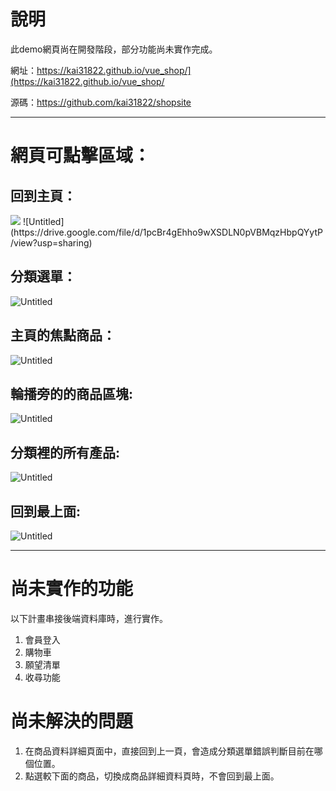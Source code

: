 # 說明

   此demo網頁尚在開發階段，部分功能尚未實作完成。

   網址：https://kai31822.github.io/vue_shop/](https://kai31822.github.io/vue_shop/

   源碼：https://github.com/kai31822/shopsite

---

# 網頁可點擊區域：

## 回到主頁：

<img src="https://drive.google.com/file/d/1pcBr4gEhho9wXSDLN0pVBMqzHbpQYytP/view?usp=sharing">
![Untitled](https://drive.google.com/file/d/1pcBr4gEhho9wXSDLN0pVBMqzHbpQYytP/view?usp=sharing)

## 分類選單：

![Untitled](https://drive.google.com/file/d/1qBdtvNT-353XKl3tgUcNrAfcdTpBZbbQ/view?usp=sharing)

## 主頁的焦點商品：

![Untitled](https://drive.google.com/file/d/1kMaWNata4hl6i1i_G7_pwAY_AlAW3vpx/view?usp=sharing)

## 輪播旁的的商品區塊:

![Untitled](https://drive.google.com/file/d/13N4YYTIx1vPh7nb3OYX-jSlZLDFoMaJw/view?usp=sharing)

## 分類裡的所有產品:

![Untitled](https://drive.google.com/file/d/1lsmGDK0bGRNzdnoTtdmcDbtw0RNVA7Q4/view?usp=sharing)

## 回到最上面:

![Untitled](https://drive.google.com/file/d/150GI1KksAPX1PE7eoXywMiH_n8d62fZG/view?usp=sharing)

---

# 尚未實作的功能

以下計畫串接後端資料庫時，進行實作。

1. 會員登入
2. 購物車
3. 願望清單
4. 收尋功能

# 尚未解決的問題

1. 在商品資料詳細頁面中，直接回到上一頁，會造成分類選單錯誤判斷目前在哪個位置。
2. 點選較下面的商品，切換成商品詳細資料頁時，不會回到最上面。
